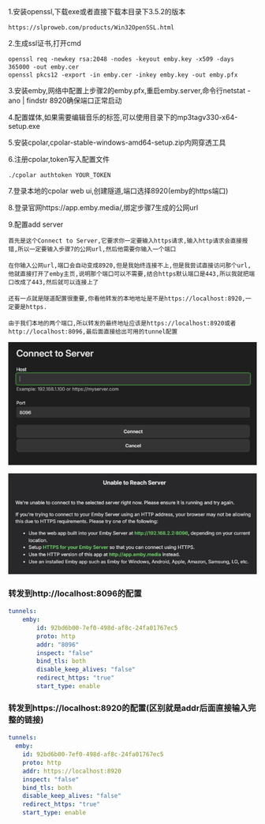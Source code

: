 1.安装openssl,下载exe或者直接下载本目录下3.5.2的版本
```text
https://slproweb.com/products/Win32OpenSSL.html
```
2.生成ssl证书,打开cmd
```shell
openssl req -newkey rsa:2048 -nodes -keyout emby.key -x509 -days 365000 -out emby.cer
openssl pkcs12 -export -in emby.cer -inkey emby.key -out emby.pfx
```
3.安装emby,网络中配置上步骤2的emby.pfx,重启emby.server,命令行netstat -ano | findstr 8920确保端口正常启动

4.配置媒体,如果需要编辑音乐的标签,可以使用目录下的mp3tagv330-x64-setup.exe

5.安装cpolar,cpolar-stable-windows-amd64-setup.zip内网穿透工具

6.注册cpolar,token写入配置文件
```shell
./cpolar authtoken YOUR_TOKEN
```
7.登录本地的cpolar web ui,创建隧道,端口选择8920(emby的https端口)

8.登录官网https://app.emby.media/,绑定步骤7生成的公网url

9.配置add server
```text
首先是这个Connect to Server,它要求你一定要输入https请求,输入http请求会直接报错,所以一定要输入步骤7的公网url,然后他需要你输入一个端口

在你输入公网url,端口会自动变成8920,但是我始终连接不上,但是我尝试直接访问那个url,他就直接打开了emby主页,说明那个端口可以不需要,结合https默认端口是443,所以我就把端口改成了443,然后就可以连接上了

还有一点就是隧道配置很重要,你看他转发的本地地址是不是https://localhost:8920,一定要是https.

由于我们本地的两个端口,所以转发的最终地址应该是https://localhost:8920或者http://localhost:8096,最后面直接给出可用的tunnel配置
```
![img.png](Connect%20to%20Server.png)

![img.png](报错.png)

### 转发到http://localhost:8096的配置
```yaml
tunnels:
    emby:
        id: 92bd6b00-7ef0-498d-af8c-24fa01767ec5
        proto: http
        addr: "8096"
        inspect: "false"
        bind_tls: both
        disable_keep_alives: "false"
        redirect_https: "true"
        start_type: enable
```
### 转发到https://localhost:8920的配置(区别就是addr后面直接输入完整的链接)
```yaml
tunnels:
  emby:
    id: 92bd6b00-7ef0-498d-af8c-24fa01767ec5
    proto: http
    addr: https://localhost:8920
    inspect: "false"
    bind_tls: both
    disable_keep_alives: "false"
    redirect_https: "true"
    start_type: enable
```